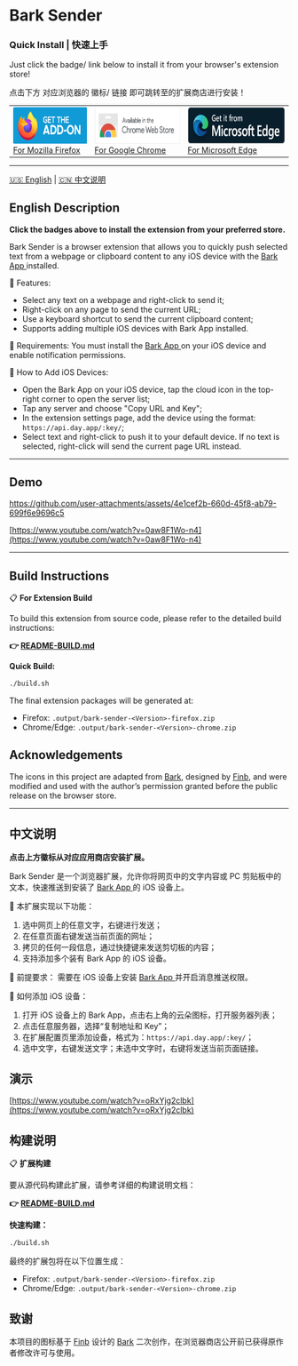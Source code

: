 # Bark Sender

### Quick Install | 快速上手
Just click the badge/ link below to install it from your browser's extension store!
 
点击下方 对应浏览器的 徽标/ 链接 即可跳转至的扩展商店进行安装！

<table>
  <tr>
    <td align="left">
      <a href="https://addons.mozilla.org/en-US/firefox/addon/bark-sender/">
        <img src="./docs/assets/badge-fx.png" alt="Firefox" height="66">
      </a><br>
      <a href="https://addons.mozilla.org/en-US/firefox/addon/bark-sender/">For Mozilla Firefox</a>
    </td>
    <td align="left">
      <a href="https://chromewebstore.google.com/detail/nkafiiklocomjnjdigkojieghpplofcm">
        <img src="./docs/assets/badge-cr.png" alt="Chrome" height="66">
      </a><br>
      <a href="https://chromewebstore.google.com/detail/nkafiiklocomjnjdigkojieghpplofcm">For Google Chrome</a>
    </td>
    <td align="left">
          <a href="https://microsoftedge.microsoft.com/addons/detail/ljjgbgdkhpeimhoianpnleiilmbaaeha">
        <img src="./docs/assets/badge-eg.png" alt="Edge" height="66">
      </a><br>
      <a href="https://microsoftedge.microsoft.com/addons/detail/ljjgbgdkhpeimhoianpnleiilmbaaeha">For Microsoft Edge</a>
    </td>
  </tr>
</table>

---

[🇺🇸 English](#english-description) | [🇨🇳 中文说明](#中文说明)

## English Description

**Click the badges above to install the extension from your preferred store.**

Bark Sender is a browser extension that allows you to quickly push selected text from a webpage or clipboard content to any iOS device with the [ Bark App ](https://apps.apple.com/app/bark-custom-notifications/id1403753865) installed.

🧩 Features:
- Select any text on a webpage and right-click to send it;
- Right-click on any page to send the current URL;
- Use a keyboard shortcut to send the current clipboard content;
- Supports adding multiple iOS devices with Bark App installed.

📌 Requirements:
You must install the [ Bark App ](https://apps.apple.com/app/bark-custom-notifications/id1403753865) on your iOS device and enable notification permissions.

📱 How to Add iOS Devices:
- Open the Bark App on your iOS device, tap the cloud icon in the top-right corner to open the server list;
- Tap any server and choose "Copy URL and Key";
- In the extension settings page, add the device using the format: `https://api.day.app/:key/`;
- Select text and right-click to push it to your default device. If no text is selected, right-click will send the current page URL instead.

---

## Demo

https://github.com/user-attachments/assets/4e1cef2b-660d-45f8-ab79-699f6e9696c5

[https://www.youtube.com/watch?v=0aw8F1Wo-n4](https://www.youtube.com/watch?v=0aw8F1Wo-n4)

---

## Build Instructions

📋 **For Extension Build**

To build this extension from source code, please refer to the detailed build instructions:

**👉 [README-BUILD.md](./README-BUILD.md)**

**Quick Build:**
```bash
./build.sh
```

The final extension packages will be generated at:
- Firefox: `.output/bark-sender-<Version>-firefox.zip`
- Chrome/Edge: `.output/bark-sender-<Version>-chrome.zip`

## Acknowledgements

The icons in this project are adapted from [Bark](https://github.com/Finb/bark), designed by [Finb](https://github.com/Finb), and were modified and used with the author’s permission granted before the public release on the browser store.

---

## 中文说明

**点击上方徽标从对应应用商店安装扩展。**

Bark Sender 是一个浏览器扩展，允许你将网页中的文字内容或 PC 剪贴板中的文本，快速推送到安装了 [ Bark App ](https://apps.apple.com/app/bark-custom-notifications/id1403753865) 的 iOS 设备上。

🧩  本扩展实现以下功能：
1. 选中网页上的任意文字，右键进行发送；
2. 在任意页面右键发送当前页面的网址；
3. 拷贝的任何一段信息，通过快捷键来发送剪切板的内容；
4. 支持添加多个装有 Bark App 的 iOS 设备。

📌  前提要求：
需要在 iOS 设备上安装 [ Bark App ](https://apps.apple.com/app/bark-custom-notifications/id1403753865) 并开启消息推送权限。

📱  如何添加 iOS 设备：
1. 打开 iOS 设备上的 Bark App，点击右上角的云朵图标，打开服务器列表；
2. 点击任意服务器，选择“复制地址和 Key”； 
3. 在扩展配置页里添加设备，格式为：`https://api.day.app/:key/`；
4. 选中文字，右键发送文字；未选中文字时，右键将发送当前页面链接。

## 演示

[https://www.youtube.com/watch?v=oRxYjg2clbk](https://www.youtube.com/watch?v=oRxYjg2clbk)

## 构建说明

📋 **扩展构建**

要从源代码构建此扩展，请参考详细的构建说明文档：

**👉 [README-BUILD.md](./README-BUILD.md)**

**快速构建：**
```bash
./build.sh
```

最终的扩展包将在以下位置生成：
- Firefox: `.output/bark-sender-<Version>-firefox.zip`
- Chrome/Edge: `.output/bark-sender-<Version>-chrome.zip`

## 致谢

本项目的图标基于 [Finb](https://github.com/Finb) 设计的 [Bark](https://github.com/Finb/bark) 二次创作，在浏览器商店公开前已获得原作者修改许可与使用。

